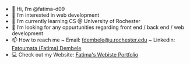 - 👋 Hi, I’m @fatima-d09
- 👀 I’m interested in web development
- 🌱 I’m currently learning CS @ University of Rochester
- 💞️ I’m looking for any oppurtunities regarding front end / back end / web development 
- 📫 How to reach me ~ Email: fdembele@u.rochester.edu ~ Linkedin: [Fatoumata (Fatima) Dembele](https://www.linkedin.com/in/fatoumata-dembele-2a0270180/)
- 💻 Check out my Website: [Fatima's Webiste Portfolio]([https://www.linkedin.com/in/fatoumata-dembele-2a0270180/](https://fatima-dembele.w3spaces.com))

<!---
fatima-d09/fatima-d09 is a ✨ special ✨ repository because its `README.md` (this file) appears on your GitHub profile.
You can click the Preview link to take a look at your changes.
--->
